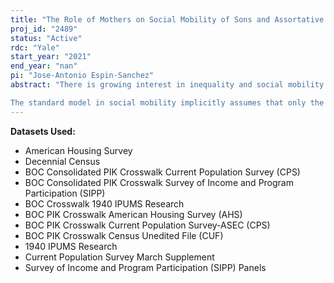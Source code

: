 ```yaml
---
title: "The Role of Mothers on Social Mobility of Sons and Assortative Mating in the United States"
proj_id: "2489"
status: "Active"
rdc: "Yale"
start_year: "2021"
end_year: "nan"
pi: "Jose-Antonio Espin-Sanchez"
abstract: "There is growing interest in inequality and social mobility in the United States. However, most of these studies share one important limitation: they analyze almost exclusively the role of men in social mobility. This is because of the general lack of data on women's socioeconomic status (SES), such as income or occupation. We propose a methodology allowing researchers to calculate the transmission of social status from and to women without directly observing it, by using information from various (male) relatives. Moreover, discussing the role of women in social mobility naturally leads to consideration of the role of assortative mating. This can be a powerful source of social immobility, and so studying intergenerational status transmission and assortative mating together can yield new insights.

The standard model in social mobility implicitly assumes that only the father's SES affects the son's SES. We consider a simple extension to that model and consider that both the father's and the mother's SES affects the son's SES. In the absence of information about the SES of women, the only empirical estimate available is the correlation between the father's and son's SESs. Even if we were only interested in the direct effect of the father, we cannot get a consistent estimate if we only have information on the father and the son. We propose a new empirical methodology that allows us to estimate transmission from both men and women, as well as assortative mating, by using data on other male relatives through the maternal line.  Using linked family trees, we can estimate these parameters using a General Method of Moments methodology."
---
```


**Datasets Used:**

  - American Housing Survey 
  - Decennial Census 
  - BOC Consolidated PIK Crosswalk Current Population Survey (CPS) 
  - BOC Consolidated PIK Crosswalk Survey of Income and Program Participation (SIPP) 
  - BOC Crosswalk 1940 IPUMS Research 
  - BOC PIK Crosswalk American Housing Survey (AHS) 
  - BOC PIK Crosswalk Current Population Survey-ASEC (CPS) 
  - BOC PIK Crosswalk Census Unedited File (CUF) 
  - 1940 IPUMS Research 
  - Current Population Survey March Supplement 
  - Survey of Income and Program Participation (SIPP) Panels 

